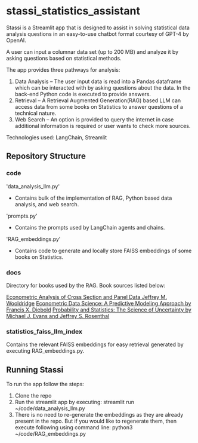 # stassi_statistics_assistant

Stassi is a Streamlit app that is designed to assist in solving statistical data analysis questions in an easy-to-use chatbot format courtesy of GPT-4 by OpenAI.

A user can input a columnar data set (up to 200 MB) and analyze it by asking questions based on statistical methods. 

The app provides three pathways for analysis:
  1) Data Analysis – The user input data is read into a Pandas dataframe which can be interacted with by asking questions about the data. In the back-end Python code is executed to provide answers.
  2) Retrieval – A Retrieval Augmented Generation(RAG) based LLM can access data from some books on Statistics to answer questions of a technical nature.
  3) Web Search – An option is provided to query the internet in case additional information is required or user wants to check more sources.

Technologies used: LangChain, Streamlit

## Repository Structure

### code

'data_analysis_llm.py'
- Contains bulk of the implementation of RAG, Python based data analysis, and web search.

'prompts.py'
- Contains the prompts used by LangChain agents and chains.

'RAG_embeddings.py'
- Contains code to generate and locally store FAISS embeddings of some books on Statistics.

### docs

Directory for books used by the RAG. Book sources listed below:

[Econometric Analysis of Cross Section and Panel Data Jeffrey M. Wooldridge](https://ipcig.org/evaluation/apoio/Wooldridge%20-%20Cross-section%20and%20Panel%20Data.pdf)
[Econometric Data Science: A Predictive Modeling Approach by Francis X. Diebold](https://www.sas.upenn.edu/~fdiebold/Teaching104/Econometrics.pdf)
[Probability and Statistics: The Science of Uncertainty by Michael J. Evans and Jeffrey S. Rosenthal](https://www.utstat.toronto.edu/mikevans/jeffrosenthal/book.pdf)

### statistics_faiss_llm_index

Contains the relevant FAISS embeddings for easy retrieval generated by executing RAG_embeddings.py.

## Running Stassi

To run the app follow the steps:

1) Clone the repo
2) Run the streamlit app by executing: streamlit run ~/code/data_analysis_llm.py
3) There is no need to re-generate the embeddings as they are already present in the repo. But if you would like to regenerate them, then execute following using command line: python3 ~/code/RAG_embeddings.py
